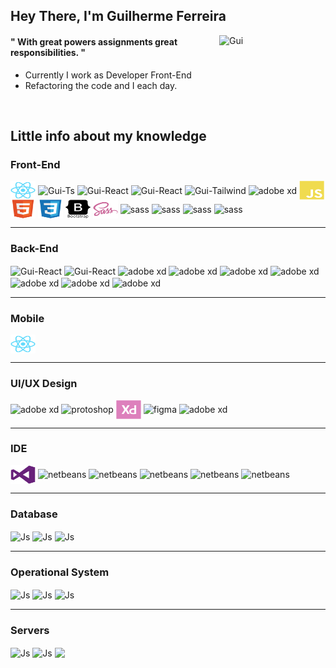 ## Hey There, I'm Guilherme Ferreira

<!-- <div>
<a href="https://github.com/GuilhermeFerreiraa">
<img height="160em" src="https://github-readme-stats.vercel.app/api?username=GuilhermeFerreiraa&show_icons=true&theme=monokai&include_all_commits=true&count_private=true"/>
<img height="160em" src="https://github-readme-stats.vercel.app/api/top-langs/?username=GuilhermeFerreiraa&layout=compact&langs_count=7&theme=monokai"/>
</div>
-->

<img align="right" alt="Gui" height="170" width="170" src="https://img.wattpad.com/106e8b7df28260282632dd0f145551887f52b939/68747470733a2f2f73332e616d617a6f6e6177732e636f6d2f776174747061642d6d656469612d736572766963652f53746f7279496d6167652f416c55644563494a5a7777476c673d3d2d3933333437363631312e313632393266363537326230353039323635313435333431303234362e676966">
</div>

#### " With great powers assignments great responsibilities. "
- Currently I work as Developer Front-End
- Refactoring the code and I each day.

<br>


## Little info about my knowledge

<div style="display: inline_block">


<h3> Front-End </h3>

<img align="center" alt="Gui-React" height="30" width="40" src="https://raw.githubusercontent.com/devicons/devicon/master/icons/react/react-original.svg">
          
<img align="center" alt="Gui-Ts" height="30" width="40" src="https://cdn.jsdelivr.net/gh/devicons/devicon/icons/typescript/typescript-original.svg">

<img align="center" alt="Gui-React" height="30" width="40" src="https://cdn.jsdelivr.net/gh/devicons/devicon/icons/laravel/laravel-plain-wordmark.svg">
  
<img align="center" alt="Gui-React" height="30" width="40" src="https://cdn.jsdelivr.net/gh/devicons/devicon/icons/nextjs/nextjs-original.svg">         
  
<img align="center" alt="Gui-Tailwind" height="30" width="40" src="https://cdn.jsdelivr.net/gh/devicons/devicon/icons/tailwindcss/tailwindcss-plain.svg">  
  
<img align="center" alt="adobe xd" height="30" width="40" src="https://cdn.jsdelivr.net/gh/devicons/devicon/icons/materialui/materialui-original.svg">
  
<img align="center" alt="Js" height="30" width="40" src="https://raw.githubusercontent.com/devicons/devicon/master/icons/javascript/javascript-plain.svg">

<img align="center" alt="HTML" height="30" width="40" src="https://raw.githubusercontent.com/devicons/devicon/master/icons/html5/html5-original.svg">

<img align="center" alt="CSS" height="30" width="40" src="https://raw.githubusercontent.com/devicons/devicon/master/icons/css3/css3-original.svg">    

<img align="center" alt="bootstrp" height="30" width="40" src="https://raw.githubusercontent.com/devicons/devicon/9f4f5cdb393299a81125eb5127929ea7bfe42889/icons/bootstrap/bootstrap-plain-wordmark.svg">

<img align="center" alt="sass" height="30" width="40" src="https://raw.githubusercontent.com/devicons/devicon/9f4f5cdb393299a81125eb5127929ea7bfe42889/icons/sass/sass-original.svg">

<img align="center" alt="sass" height="30" width="40" src="https://cdn.jsdelivr.net/gh/devicons/devicon/icons/wordpress/wordpress-original.svg">

<img align="center" alt="sass" height="30" width="40" src="https://cdn.jsdelivr.net/gh/devicons/devicon/icons/jquery/jquery-original.svg">
  
<img align="center" alt="sass" height="30" width="40" src="https://cdn.jsdelivr.net/gh/devicons/devicon/icons/eslint/eslint-original-wordmark.svg">
          
<img align="center" alt="sass" height="30" width="40" src="https://cdn.jsdelivr.net/gh/devicons/devicon/icons/woocommerce/woocommerce-original.svg">
          
  
<hr>

<h3> Back-End </h3>
 
<img align="center" alt="Gui-React" height="30" width="40" src="https://cdn.jsdelivr.net/gh/devicons/devicon/icons/yarn/yarn-original-wordmark.svg">    
  
<img align="center" alt="Gui-React" height="30" width="40" src="https://cdn.jsdelivr.net/gh/devicons/devicon/icons/laravel/laravel-plain-wordmark.svg">

<img align="center" alt="adobe xd" height="30" width="40" src="https://cdn.jsdelivr.net/gh/devicons/devicon/icons/java/java-original.svg">

<img align="center" alt="adobe xd" height="30" width="40" src="https://cdn.jsdelivr.net/gh/devicons/devicon/icons/nodejs/nodejs-original.svg">

<img align="center" alt="adobe xd" height="30" width="40" src="https://cdn.jsdelivr.net/gh/devicons/devicon/icons/npm/npm-original-wordmark.svg">

<img align="center" alt="adobe xd" height="30" width="40" src="https://cdn.jsdelivr.net/gh/devicons/devicon/icons/csharp/csharp-original.svg">
  
 <img align="center" alt="adobe xd" height="30" width="40" src="https://cdn.jsdelivr.net/gh/devicons/devicon/icons/docker/docker-plain-wordmark.svg"> 
  
<img align="center" alt="adobe xd" height="30" width="40" src="https://cdn.jsdelivr.net/gh/devicons/devicon/icons/express/express-original-wordmark.svg">
  
<img align="center" alt="adobe xd" height="30" width="40" src="https://cdn.jsdelivr.net/gh/devicons/devicon/icons/php/php-original.svg">     

<hr>


<h3> Mobile </h3>  

<img align="center" alt="Gui-React" height="30" width="40" src="https://raw.githubusercontent.com/devicons/devicon/master/icons/react/react-original.svg">

<hr>

<h3> UI/UX Design </h3>


<img align="center" alt="adobe xd" height="30" width="40" src="https://cdn.jsdelivr.net/gh/devicons/devicon/icons/illustrator/illustrator-plain.svg">

<img align="center" alt="protoshop" height="30" width="40" src="https://cdn.jsdelivr.net/gh/devicons/devicon/icons/photoshop/photoshop-plain.svg">

<img align="center" alt="adobe xd" height="30" width="40" src="https://raw.githubusercontent.com/devicons/devicon/9f4f5cdb393299a81125eb5127929ea7bfe42889/icons/xd/xd-plain.svg">

<img align="center" alt="figma" height="30" width="40" src="https://cdn.jsdelivr.net/gh/devicons/devicon/icons/figma/figma-original.svg">

<img align="center" alt="adobe xd" height="30" width="40" src="https://cdn.jsdelivr.net/gh/devicons/devicon/icons/canva/canva-original.svg">

<hr>


<h3> IDE </h3>  

<img align="center" alt="Visual Studio" height="30" width="40" src="https://raw.githubusercontent.com/devicons/devicon/9f4f5cdb393299a81125eb5127929ea7bfe42889/icons/visualstudio/visualstudio-plain.svg">

<img align="center" alt="netbeans" height="30" width="40" src="https://cdn.jsdelivr.net/gh/devicons/devicon/icons/vscode/vscode-original.svg">

<img align="center" alt="netbeans" height="30" width="40" src="https://cdn.worldvectorlogo.com/logos/sublime-text.svg">

<img align="center" alt="netbeans" height="30" width="40" src="https://netbeans.apache.org/images/apache-netbeans.svg">

<img align="center" alt="netbeans" height="30" width="40" src="https://cdn.jsdelivr.net/gh/devicons/devicon/icons/xcode/xcode-original.svg">
    
<img align="center" alt="netbeans" height="30" width="40" src="https://cdn.jsdelivr.net/gh/devicons/devicon/icons/androidstudio/androidstudio-original.svg">
 
<hr>

<h3> Database </h3> 

<img align="center" alt="Js" height="30" width="40" src="https://camo.githubusercontent.com/644b7c04356f7e17ee98274b9a7d59af01e06bc988e4c311c8259df425d13c18/68747470733a2f2f75706c6f61642e77696b696d656469612e6f72672f77696b6970656469612f636f6d6d6f6e732f392f39372f53716c6974652d7371756172652d69636f6e2e737667"> 

<img align="center" alt="Js" height="30" width="40" src="https://cdn.jsdelivr.net/gh/devicons/devicon/icons/mysql/mysql-original.svg"> 

<img align="center" alt="Js" height="30" width="40"  src="https://cdn.jsdelivr.net/gh/devicons/devicon/icons/firebase/firebase-plain-wordmark.svg" > 
          
<hr>

<h3> Operational System </h3> 

<img align="center" alt="Js" height="30" width="40" src="https://cdn.jsdelivr.net/gh/devicons/devicon/icons/windows8/windows8-original.svg" />

<img align="center" alt="Js" height="30" width="40" src="https://cdn.jsdelivr.net/gh/devicons/devicon/icons/android/android-plain.svg">
  
<img align="center" alt="Js" height="30" width="40" src="https://cdn.jsdelivr.net/gh/devicons/devicon/icons/apple/apple-original.svg" />
  
<hr>

<h3> Servers </h3> 

<img align="center" alt="Js" height="30" width="40" src="https://cdn.jsdelivr.net/gh/devicons/devicon/icons/heroku/heroku-plain-wordmark.svg" />

<img align="center" alt="Js" height="30" width="40" src="https://cdn.jsdelivr.net/gh/devicons/devicon/icons/digitalocean/digitalocean-original-wordmark.svg" />
  
<img height="40" align="center" src="https://img.icons8.com/color/144/null/amazon-web-services.png"/>
          


</div>
          

